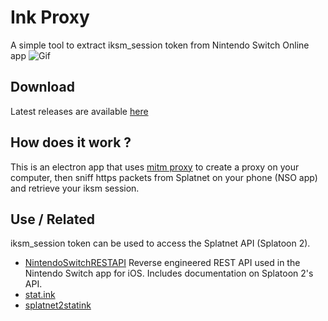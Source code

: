 # Ink Proxy
A simple tool to extract iksm_session token from Nintendo Switch Online app
![Gif](http://splatoon.eu/ink-proxy/screen.gif)

## Download
Latest releases are available [here](https://github.com/eliboa/ink-proxy/releases) 

## How does it work ?
This is an electron app that uses [mitm proxy](https://github.com/mitmproxy/mitmproxy) to create a proxy on your computer, then sniff https packets from Splatnet on your phone (NSO app) and retrieve your iksm session.

## Use / Related
iksm_session token can be used to access the Splatnet API (Splatoon 2).

* [NintendoSwitchRESTAPI](https://github.com/ZekeSnider/NintendoSwitchRESTAPI) Reverse engineered REST API used in the Nintendo Switch app for iOS. Includes documentation on Splatoon 2's API.
* [stat.ink](https://github.com/fetus-hina/stat.ink) 
* [splatnet2statink](https://github.com/frozenpandaman/splatnet2statink)
